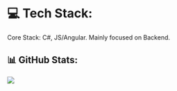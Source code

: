 # 💻 Tech Stack:
Core Stack: C#, JS/Angular. Mainly focused on Backend.

## 📊 GitHub Stats:
![](https://github-readme-stats.vercel.app/api?username=nneshhh9&theme=dracula&hide_border=false&include_all_commits=false&count_private=false)<br/>

